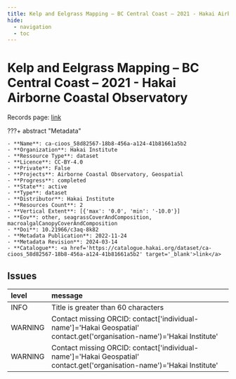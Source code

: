 ```yaml
---
title: Kelp and Eelgrass Mapping – BC Central Coast – 2021 - Hakai Airborne Coastal Observatory
hide:
  - navigation
  - toc
---
```


# Kelp and Eelgrass Mapping – BC Central Coast – 2021 - Hakai Airborne Coastal Observatory

Records page: <a href='https://catalogue.hakai.org/dataset/ca-cioos_58d82567-18b8-456a-a124-41b81661a5b2' target='_blank'>link</a>

???+ abstract "Metadata"

    - **Name**: ca-cioos_58d82567-18b8-456a-a124-41b81661a5b2 
    - **Organization**: Hakai Institute 
    - **Ressource Type**: dataset 
    - **Licence**: CC-BY-4.0 
    - **Private**: False 
    - **Projects**: Airborne Coastal Observatory, Geospatial 
    - **Progress**: completed 
    - **State**: active 
    - **Type**: dataset 
    - **Distributor**: Hakai Institute 
    - **Resources Count**: 2 
    - **Vertical Extent**: [{'max': '0.0', 'min': '-10.0'}] 
    - **Eov**: other, seagrassCoverAndComposition, macroalgalCanopyCoverAndComposition 
    - **Doi**: 10.21966/c3aq-8k82 
    - **Metadata Publication**: 2022-11-24 
    - **Metadata Revision**: 2024-03-14 
    - **Catalogue**: <a href='https://catalogue.hakai.org/dataset/ca-cioos_58d82567-18b8-456a-a124-41b81661a5b2' target='_blank'>link</a> 

<div id='map'></div>




## Issues
| level   | message                                                                                                                 |
|:--------|:------------------------------------------------------------------------------------------------------------------------|
| INFO    | Title is greater than 60 characters                                                                                     |
| WARNING | Contact missing ORCID: contact['individual-name']='Hakai Geospatial' contact.get('organisation-name')='Hakai Institute' |
| WARNING | Contact missing ORCID: contact['individual-name']='Hakai Geospatial' contact.get('organisation-name')='Hakai Institute' |


<script>
   document.addEventListener("DOMContentLoaded", function() {
    var map = L.map('map').setView([51.505, -125.09], 5);
    L.tileLayer('https://tile.openstreetmap.org/{z}/{x}/{y}.png', {
        maxZoom: 19,
        attribution: '&copy; <a href="http://www.openstreetmap.org/copyright">OpenStreetMap</a>'
    }).addTo(map);
    var geojsonFeature = {
        "type": "Feature",
        "properties": {
            "name" : "Kelp and Eelgrass Mapping – BC Central Coast – 2021 - Hakai Airborne Coastal Observatory"
        },
        "geometry": {'type': 'Polygon', 'coordinates': [[[-128.6, 51.59], [-128.0, 51.59], [-128.0, 52.05], [-128.6, 52.05], [-128.6, 51.59]]]}
    }
    L.geoJSON(geojsonFeature).addTo(map);
   })
</script>